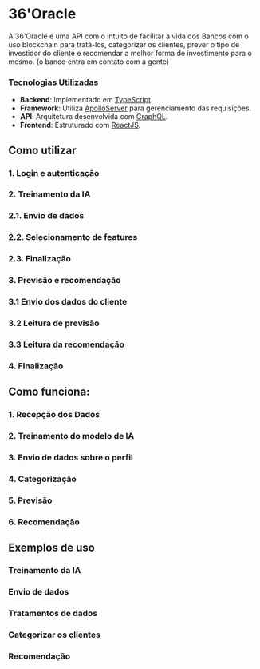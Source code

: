 # 36'Oracle 
A 36'Oracle é uma API com o intuito de facilitar a vida dos Bancos com o uso blockchain para tratá-los, categorizar os clientes, prever o tipo de investidor do cliente e recomendar a melhor forma de investimento para o mesmo. 
(o banco entra em contato com a gente)

### Tecnologias Utilizadas

- **Backend**: Implementado em [TypeScript](https://www.typescriptlang.org/).
- **Framework**: Utiliza [ApolloServer](https://www.apollographql.com/docs/apollo-server/) para gerenciamento das requisições.
- **API**: Arquitetura desenvolvida com [GraphQL](https://graphql.org/).
- **Frontend**: Estruturado com [ReactJS](https://reactjs.org/).

## Como utilizar 

  ### 1. Login e autenticação 

  ### 2. Treinamento da IA

  ### 2.1. Envio de dados
  
  ### 2.2. Selecionamento de features

  ### 2.3. Finalização

  ### 3.   Previsão e recomendação 

  ### 3.1 Envio dos dados do cliente

  ### 3.2 Leitura de previsão 

  ### 3.3 Leitura da recomendação 

  ### 4.  Finalização

## Como funciona:

  ### 1. Recepção dos Dados 
  
  ### 2. Treinamento do modelo de IA 

  ### 3. Envio de dados sobre o perfil
  
  ### 4. Categorização

  ### 5. Previsão
  
  ### 6. Recomendação 
  
## Exemplos de uso 

  ### Treinamento da IA

  ### Envio de dados

  ### Tratamentos de dados 

  ### Categorizar os clientes 

  ### Recomendação
